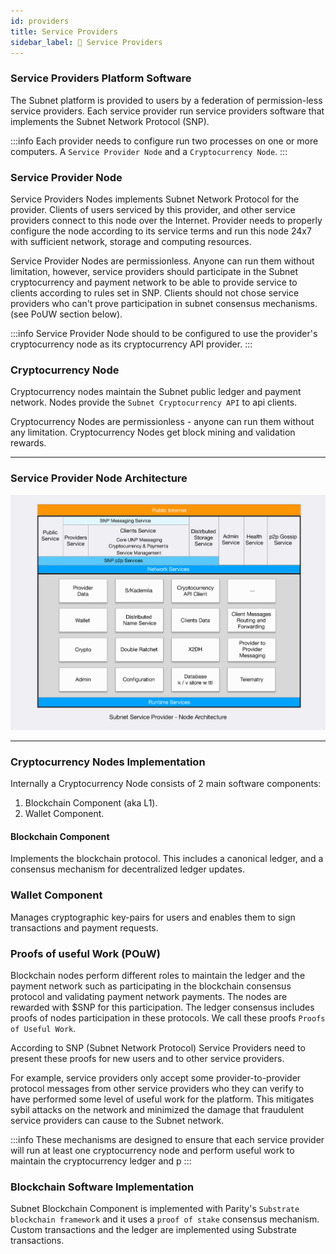 ```yaml
---
id: providers
title: Service Providers
sidebar_label: 🗼 Service Providers
---
```


### Service Providers Platform Software
The Subnet platform is provided to users by a federation of permission-less service providers. Each service provider run service providers software that implements the Subnet Network Protocol (SNP).

:::info
Each provider needs to configure run two processes on one or more computers. A `Service Provider Node` and a `Cryptocurrency Node`.
:::

### Service Provider Node
Service Providers Nodes implements Subnet Network Protocol for the provider. Clients of users serviced by this provider, and other service providers connect to this node over the Internet. Provider needs to properly configure the node according to its service terms and run this node 24x7 with sufficient network, storage and computing resources.

Service Provider Nodes are permissionless. Anyone can run them without limitation, however, service providers should participate in the Subnet cryptocurrency and payment network to be able to provide service to clients according to rules set in SNP. Clients should not chose service providers who can't prove participation in subnet consensus mechanisms. (see PoUW section below).

:::info
Service Provider Node should to be configured to use the provider's cryptocurrency node as its cryptocurrency API provider.
:::

### Cryptocurrency Node
Cryptocurrency nodes maintain the Subnet public ledger and payment network. Nodes provide the `Subnet Cryptocurrency API` to api clients.

Cryptocurrency Nodes are permissionless - anyone can run them without any limitation. Cryptocurrency Nodes get block mining and validation rewards.

---

### Service Provider Node Architecture

![](/provider_arch.png)

---

### Cryptocurrency Nodes Implementation

Internally a Cryptocurrency Node consists of 2 main software components:
1. Blockchain Component (aka L1).
2. Wallet Component.

#### Blockchain Component
Implements the blockchain protocol. This includes a canonical ledger, and a consensus mechanism for decentralized ledger updates.

### Wallet Component
Manages cryptographic key-pairs for users and enables them to sign transactions and payment requests.

### Proofs of useful Work (POuW)
Blockchain nodes perform different roles to maintain the ledger and the payment network such as participating in the blockchain consensus protocol and validating payment network payments. The nodes are rewarded with $SNP for this participation. The ledger consensus includes proofs of nodes participation in these protocols. We call these proofs `Proofs of Useful Work`.

According to SNP (Subnet Network Protocol) Service Providers need to present these proofs for new users and to other service providers.

For example, service providers only accept some provider-to-provider protocol messages from other service providers who they can verify to have performed some level of useful work for the platform. This mitigates sybil attacks on the network and minimized the damage that fraudulent service providers can cause to the Subnet network.


:::info
These mechanisms are designed to ensure that each service provider will run at least one cryptocurrency node and perform useful work to maintain the cryptocurrency ledger and p
:::

### Blockchain Software Implementation
Subnet Blockchain Component is implemented with Parity's `Substrate blockchain framework` and it uses a `proof of stake` consensus mechanism.
Custom transactions and the ledger are implemented using Substrate transactions.
